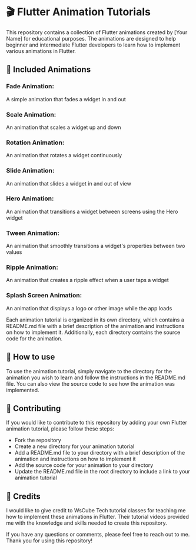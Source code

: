# 🎬 Flutter Animation Tutorials
This repository contains a collection of Flutter animations created by [Your Name] for educational purposes. The animations are designed to help beginner and intermediate Flutter developers to learn how to implement various animations in Flutter.

## 🎥 Included Animations
### Fade Animation:
A simple animation that fades a widget in and out
### Scale Animation: 
An animation that scales a widget up and down
### Rotation Animation: 
An animation that rotates a widget continuously
### Slide Animation: 
An animation that slides a widget in and out of view
### Hero Animation: 
An animation that transitions a widget between screens using the Hero widget
### Tween Animation: 
An animation that smoothly transitions a widget's properties between two values
### Ripple Animation: 
An animation that creates a ripple effect when a user taps a widget
### Splash Screen Animation: 
An animation that displays a logo or other image while the app loads

Each animation tutorial is organized in its own directory, which contains a README.md file with a brief description of the animation and instructions on how to implement it. Additionally, each directory contains the source code for the animation.

## 🚀 How to use
To use the animation tutorial, simply navigate to the directory for the animation you wish to learn and follow the instructions in the README.md file. You can also view the source code to see how the animation was implemented.

## 🤝 Contributing
If you would like to contribute to this repository by adding your own Flutter animation tutorial, please follow these steps:

- Fork the repository
- Create a new directory for your animation tutorial
- Add a README.md file to your directory with a brief description of the animation and instructions on how to implement it
- Add the source code for your animation to your directory
- Update the README.md file in the root directory to include a link to your animation tutorial

## 🤝 Credits
I would like to give credit to WsCube Tech tutorial classes for teaching me how to implement these animations in Flutter. Their tutorial videos provided me with the knowledge and skills needed to create this repository.

If you have any questions or comments, please feel free to reach out to me. Thank you for using this repository!
